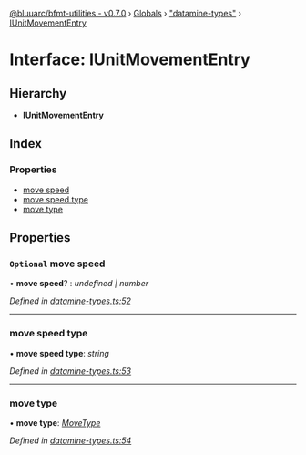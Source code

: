 [@bluuarc/bfmt-utilities - v0.7.0](../README.md) › [Globals](../globals.md) › ["datamine-types"](../modules/_datamine_types_.md) › [IUnitMovementEntry](_datamine_types_.iunitmovemententry.md)

# Interface: IUnitMovementEntry

## Hierarchy

* **IUnitMovementEntry**

## Index

### Properties

* [move speed](_datamine_types_.iunitmovemententry.md#optional-move-speed)
* [move speed type](_datamine_types_.iunitmovemententry.md#move-speed-type)
* [move type](_datamine_types_.iunitmovemententry.md#move-type)

## Properties

### `Optional` move speed

• **move speed**? : *undefined | number*

*Defined in [datamine-types.ts:52](https://github.com/BluuArc/bfmt-utilities/blob/master/src/datamine-types.ts#L52)*

___

###  move speed type

• **move speed type**: *string*

*Defined in [datamine-types.ts:53](https://github.com/BluuArc/bfmt-utilities/blob/master/src/datamine-types.ts#L53)*

___

###  move type

• **move type**: *[MoveType](../enums/_datamine_types_.movetype.md)*

*Defined in [datamine-types.ts:54](https://github.com/BluuArc/bfmt-utilities/blob/master/src/datamine-types.ts#L54)*
